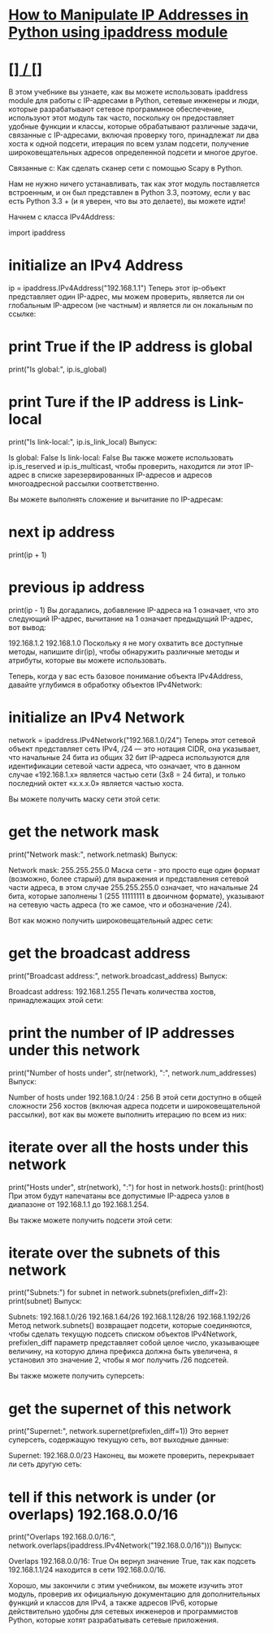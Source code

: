 # [How to Manipulate IP Addresses in Python using ipaddress module](https://www.thepythoncode.com/article/manipulate-ip-addresses-using-ipaddress-module-in-python)
##
# [[] / []]()
В этом учебнике вы узнаете, как вы можете использовать ipaddress module для работы с IP-адресами в Python, сетевые инженеры и люди, которые разрабатывают сетевое программное обеспечение, используют этот модуль так часто, поскольку он предоставляет удобные функции и классы, которые обрабатывают различные задачи, связанные с IP-адресами, включая проверку того, принадлежат ли два хоста к одной подсети, итерация по всем узлам подсети, получение широковещательных адресов определенной подсети и многое другое.

Связанные с: Как сделать сканер сети с помощью Scapy в Python.

Нам не нужно ничего устанавливать, так как этот модуль поставляется встроенным, и он был представлен в Python 3.3, поэтому, если у вас есть Python 3.3 + (и я уверен, что вы это делаете), вы можете идти!

Начнем с класса IPv4Address:

import ipaddress
# initialize an IPv4 Address
ip = ipaddress.IPv4Address("192.168.1.1")
Теперь этот ip-объект представляет один IP-адрес, мы можем проверить, является ли он глобальным IP-адресом (не частным) и является ли он локальным по ссылке:

# print True if the IP address is global
print("Is global:", ip.is_global)

# print Ture if the IP address is Link-local
print("Is link-local:", ip.is_link_local)
Выпуск:

Is global: False
Is link-local: False
Вы также можете использовать ip.is_reserved и ip.is_multicast, чтобы проверить, находится ли этот IP-адрес в списке зарезервированных IP-адресов и адресов многоадресной рассылки соответственно.

Вы можете выполнять сложение и вычитание по IP-адресам:

# next ip address
print(ip + 1)

# previous ip address
print(ip - 1)
Вы догадались, добавление IP-адреса на 1 означает, что это следующий IP-адрес, вычитание на 1 означает предыдущий IP-адрес, вот вывод:

192.168.1.2
192.168.1.0
Поскольку я не могу охватить все доступные методы, напишите dir(ip), чтобы обнаружить различные методы и атрибуты, которые вы можете использовать.

Теперь, когда у вас есть базовое понимание объекта IPv4Address, давайте углубимся в обработку объектов IPv4Network:

# initialize an IPv4 Network
network = ipaddress.IPv4Network("192.168.1.0/24")
Теперь этот сетевой объект представляет сеть IPv4, /24 — это нотация CIDR, она указывает, что начальные 24 бита из общих 32 бит IP-адреса используются для идентификации сетевой части адреса, что означает, что в данном случае «192.168.1.x» является частью сети (3x8 = 24 бита), и только последний октет «x.x.x.0» является частью хоста.

Вы можете получить маску сети этой сети:

# get the network mask
print("Network mask:", network.netmask)
Выпуск:

Network mask: 255.255.255.0
Маска сети - это просто еще один формат (возможно, более старый) для выражения и представления сетевой части адреса, в этом случае 255.255.255.0 означает, что начальные 24 бита, которые заполнены 1 (255 11111111 в двоичном формате), указывают на сетевую часть адреса (то же самое, что и обозначение /24).

Вот как можно получить широковещательный адрес сети:

# get the broadcast address
print("Broadcast address:", network.broadcast_address)
Выпуск:

Broadcast address: 192.168.1.255
Печать количества хостов, принадлежащих этой сети:

# print the number of IP addresses under this network
print("Number of hosts under", str(network), ":", network.num_addresses)
Выпуск:

Number of hosts under 192.168.1.0/24 : 256
В этой сети доступно в общей сложности 256 хостов (включая адреса подсети и широковещательной рассылки), вот как вы можете выполнить итерацию по всем из них:

# iterate over all the hosts under this network
print("Hosts under", str(network), ":")
for host in network.hosts():
    print(host)
При этом будут напечатаны все допустимые IP-адреса узлов в диапазоне от 192.168.1.1 до 192.168.1.254.

Вы также можете получить подсети этой сети:

# iterate over the subnets of this network
print("Subnets:")
for subnet in network.subnets(prefixlen_diff=2):
    print(subnet)
Выпуск:

Subnets:
192.168.1.0/26
192.168.1.64/26
192.168.1.128/26
192.168.1.192/26
Метод network.subnets() возвращает подсети, которые соединяются, чтобы сделать текущую подсеть списком объектов IPv4Network, prefixlen_diff параметр представляет собой целое число, указывающее величину, на которую длина префикса должна быть увеличена, я установил это значение 2, чтобы я мог получить /26 подсетей.

Вы также можете получить суперсеть:

# get the supernet of this network
print("Supernet:", network.supernet(prefixlen_diff=1))
Это вернет суперсеть, содержащую текущую сеть, вот выходные данные:

Supernet: 192.168.0.0/23
Наконец, вы можете проверить, перекрывает ли сеть другую сеть:

# tell if this network is under (or overlaps) 192.168.0.0/16
print("Overlaps 192.168.0.0/16:", network.overlaps(ipaddress.IPv4Network("192.168.0.0/16")))
Выпуск:

Overlaps 192.168.0.0/16: True
Он вернул значение True, так как подсеть 192.168.1.1/24 находится в сети 192.168.0.0/16.

Хорошо, мы закончили с этим учебником, вы можете изучить этот модуль, проверив их официальную документацию для дополнительных функций и классов для IPv4, а также адресов IPv6, которые действительно удобны для сетевых инженеров и программистов Python, которые хотят разрабатывать сетевые приложения.